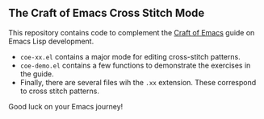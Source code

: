 ## The Craft of Emacs Cross Stitch Mode

This repository contains code to complement the [Craft of
Emacs](https://craft-of-emacs.kebab-ca.se) guide on Emacs Lisp
development.

 - `coe-xx.el` contains a major mode for editing cross-stitch
   patterns.
 - `coe-demo.el` contains a few functions to demonstrate the exercises
   in the guide.
 - Finally, there are several files wih the `.xx` extension. These correspond to cross stitch patterns.

Good luck on your Emacs journey!
